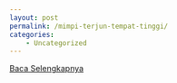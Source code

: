 ```yaml
---
layout: post
permalink: /mimpi-terjun-tempat-tinggi/
categories:
    - Uncategorized
---
```


[Baca Selengkapnya](/02)